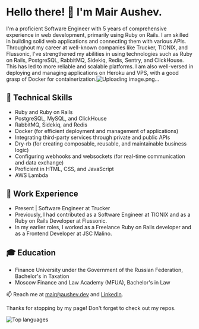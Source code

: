 # Hello there! :wave: I'm Mair Aushev.

I'm a proficient Software Engineer with 5 years of comprehensive experience in web development, primarily using Ruby on Rails. I am skilled in building solid web applications and connecting them with various APIs. Throughout my career at well-known companies like Trucker, TIONIX, and Flussonic, I've strengthened my abilities in using technologies such as Ruby on Rails, PostgreSQL, RabbitMQ, Sidekiq, Redis, Sentry, and ClickHouse. This has led to more reliable and scalable platforms. I am also well-versed in deploying and managing applications on Heroku and VPS, with a good grasp of Docker for containerization.![Uploading image.png…]()

## :wrench: Technical Skills 
* Ruby and Ruby on Rails
* PostgreSQL, MySQL, and ClickHouse
* RabbitMQ, Sidekiq, and Redis
* Docker (for efficient deployment and management of applications)
* Integrating third-party services through private and public APIs
* Dry-rb (for creating composable, reusable, and maintainable business logic)
* Configuring webhooks and websockets (for real-time communication and data exchange)
* Proficient in HTML, CSS, and JavaScript
* AWS Lambda

## :office: Work Experience
* Present | Software Engineer at Trucker
* Previously, I had contributed as a Software Engineer at TIONIX and as a Ruby on Rails Developer at Flussonic.
* In my earlier roles, I worked as a Freelance Ruby on Rails developer and as a Frontend Developer at JSC Malino.

## :mortar_board: Education
* Finance University under the Government of the Russian Federation, Bachelor's in Taxation  
* Moscow Finance and Law Academy (MFUA), Bachelor's in Law

:mailbox: Reach me at mair@aushev.dev and [LinkedIn](https://www.linkedin.com/in/aushev-dev/).

Thanks for stopping by my page! Don't forget to check out my repos. 

![Top languages](https://github-readme-stats.vercel.app/api/top-langs/?username=aushev-dev&theme=tokyonight)
